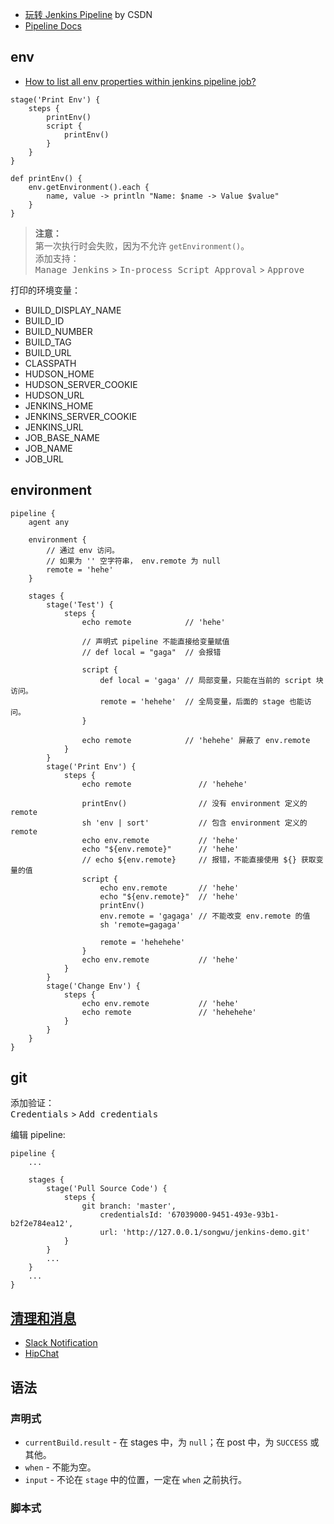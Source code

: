 
- [玩转 Jenkins Pipeline](https://blog.csdn.net/diantun00/article/details/81075007) by CSDN
- [Pipeline Docs](https://jenkins.io/doc/book/pipeline/)

## env
- [How to list all env properties within jenkins pipeline job?](https://stackoverflow.com/questions/37083285/how-to-list-all-env-properties-within-jenkins-pipeline-job)

```
stage('Print Env') {
    steps {
        printEnv()
        script {
            printEnv()
        }
    }
}

def printEnv() {
    env.getEnvironment().each {
        name, value -> println "Name: $name -> Value $value" 
    }
}
```

>**注意：**  
>第一次执行时会失败，因为不允许 `getEnvironment()`。  
>添加支持：  
><kbd>Manage Jenkins</kbd> > <kbd>In-process Script Approval</kbd> > <kbd>Approve</kbd>  

打印的环境变量：  
- BUILD_DISPLAY_NAME
- BUILD_ID
- BUILD_NUMBER
- BUILD_TAG
- BUILD_URL
- CLASSPATH
- HUDSON_HOME
- HUDSON_SERVER_COOKIE
- HUDSON_URL
- JENKINS_HOME
- JENKINS_SERVER_COOKIE
- JENKINS_URL
- JOB_BASE_NAME
- JOB_NAME
- JOB_URL

## environment
```
pipeline {
    agent any
    
    environment {
        // 通过 env 访问。
        // 如果为 '' 空字符串， env.remote 为 null
        remote = 'hehe'
    }
    
    stages {
        stage('Test') {
            steps {
                echo remote            // 'hehe'
                
                // 声明式 pipeline 不能直接给变量赋值
                // def local = "gaga"  // 会报错
                
                script {
                    def local = 'gaga' // 局部变量，只能在当前的 script 块访问。
                    remote = 'hehehe'  // 全局变量，后面的 stage 也能访问。
                }
                
                echo remote            // 'hehehe' 屏蔽了 env.remote
            }
        }
        stage('Print Env') {
            steps {
                echo remote               // 'hehehe'
            
                printEnv()                // 没有 environment 定义的 remote
                sh 'env | sort'           // 包含 environment 定义的 remote
                echo env.remote           // 'hehe'
                echo "${env.remote}"      // 'hehe'
                // echo ${env.remote}     // 报错，不能直接使用 ${} 获取变量的值
                script {
                    echo env.remote       // 'hehe'
                    echo "${env.remote}"  // 'hehe'
                    printEnv()
                    env.remote = 'gagaga' // 不能改变 env.remote 的值
                    sh 'remote=gagaga'
                    
                    remote = 'hehehehe'
                }
                echo env.remote           // 'hehe'
            }
        }
        stage('Change Env') {
            steps {
                echo env.remote           // 'hehe'
                echo remote               // 'hehehehe'
            }
        }
    }
}
```

## git
添加验证：  
<kbd>Credentials</kbd> > <kbd>Add credentials</kbd>  

编辑 pipeline:  
```
pipeline {
    ...
    
    stages {
        stage('Pull Source Code') {
            steps {
                git branch: 'master',
                    credentialsId: '67039000-9451-493e-93b1-b2f2e784ea12',
                    url: 'http://127.0.0.1/songwu/jenkins-demo.git'
            }
        }
        ...
    }
    ...
}
```

## [清理和消息](https://jenkins.io/zh/doc/pipeline/tour/post/)
- [Slack Notification](https://plugins.jenkins.io/slack)
- [HipChat](https://plugins.jenkins.io/hipchat)


## 语法
### 声明式
- `currentBuild.result` - 在 stages 中，为 `null`；在 post 中，为 `SUCCESS` 或其他。  
- `when` - 不能为空。  
- `input` - 不论在 `stage` 中的位置，一定在 `when` 之前执行。  

### 脚本式

